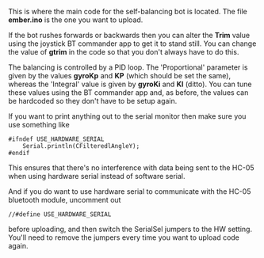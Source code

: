 This is where the main code for the self-balancing bot is located. The file **ember.ino** is the one you want to upload.

If the bot rushes forwards or backwards then you can alter the **Trim** value using the joystick BT commander app to get it to stand still. You can change the value of **gtrim** in the code so that you don't always have to do this.

The balancing is controlled by a PID loop. The 'Proportional' parameter is given by the values **gyroKp** and **KP** (which should be set the same), whereas the 'Integral' value is given by **gyroKi** and **KI** (ditto). You can tune these values using the BT commander app and, as before, the values can be hardcoded so they don't have to be setup again.

If you want to print anything out to the serial monitor then make sure you use something like

```
#ifndef USE_HARDWARE_SERIAL
	Serial.println(CFilteredlAngleY);
#endif
```

This ensures that there's no interference with data being sent to the HC-05 when using hardware serial instead of software serial.

And if you do want to use hardware serial to communicate with the HC-05 bluetooth module, uncomment out 

```
//#define USE_HARDWARE_SERIAL
```
before uploading, and then switch the SerialSel jumpers to the HW setting. You'll need to remove the jumpers every time you want to upload code again.
